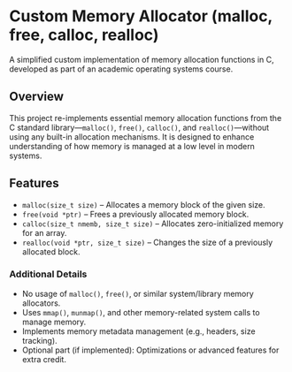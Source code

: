 # Custom Memory Allocator (malloc, free, calloc, realloc)

A simplified custom implementation of memory allocation functions in C, developed as part of an academic operating systems course.

## Overview

This project re-implements essential memory allocation functions from the C standard library—`malloc()`, `free()`, `calloc()`, and `realloc()`—without using any built-in allocation mechanisms. It is designed to enhance understanding of how memory is managed at a low level in modern systems.

## Features

- `malloc(size_t size)` – Allocates a memory block of the given size.
- `free(void *ptr)` – Frees a previously allocated memory block.
- `calloc(size_t nmemb, size_t size)` – Allocates zero-initialized memory for an array.
- `realloc(void *ptr, size_t size)` – Changes the size of a previously allocated block.

### Additional Details

- No usage of `malloc()`, `free()`, or similar system/library memory allocators.
- Uses `mmap()`, `munmap()`, and other memory-related system calls to manage memory.
- Implements memory metadata management (e.g., headers, size tracking).
- Optional part (if implemented): Optimizations or advanced features for extra credit.
